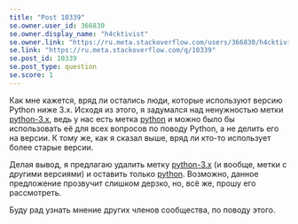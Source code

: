```yaml
---
title: "Post 10339"
se.owner.user_id: 366830
se.owner.display_name: "h4cktivist"
se.owner.link: "https://ru.meta.stackoverflow.com/users/366830/h4cktivist"
se.link: "https://ru.meta.stackoverflow.com/q/10339"
se.post_id: 10339
se.post_type: question
se.score: 1
---
```

<p>Как мне кажется, вряд ли остались люди, которые используют версию Python ниже 3.x. Исходя из этого, я задумался над ненужностью метки <a href="https://ru.stackoverflow.com/questions/tagged/python-3.x" class="post-tag" title="показать вопросы с меткой [python-3.x]" rel="tag">python-3.x</a>, ведь у нас есть метка <a href="https://ru.stackoverflow.com/questions/tagged/python" class="post-tag" title="показать вопросы с меткой [python]" rel="tag">python</a> и можно было бы использовать её для всех вопросов по поводу Python, а не делить его на версии. К тому же, как я сказал выше, вряд ли кто-то использует более старые версии. </p>

<p>Делая вывод, я предлагаю удалить метку <a href="https://ru.stackoverflow.com/questions/tagged/python-3.x" class="post-tag" title="показать вопросы с меткой [python-3.x]" rel="tag">python-3.x</a> (и вообще, метки с другими версиями) и оставить только <a href="https://ru.stackoverflow.com/questions/tagged/python" class="post-tag" title="показать вопросы с меткой [python]" rel="tag">python</a>. Возможно, данное предложение прозвучит слишком дерзко, но, всё же, прошу его рассмотреть. </p>

<p>Буду рад узнать мнение других членов сообщества, по поводу этого.</p>
